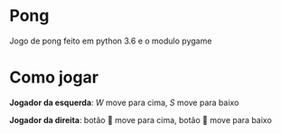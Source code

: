 # Pong
Jogo de pong feito em python 3.6 e o modulo pygame

# Como jogar

**Jogador da esquerda**: *W* move para cima, *S* move para baixo

**Jogador da direita**: botão :arrow_up_small: move para cima, botão :arrow_down_small: move para baixo
